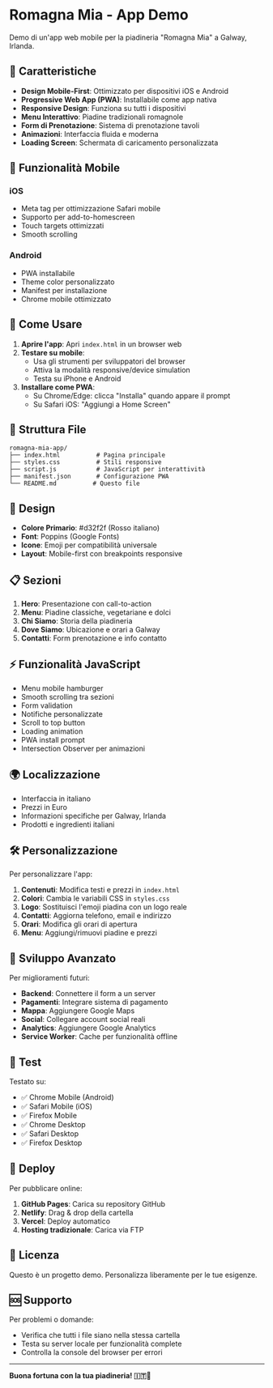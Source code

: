 # Romagna Mia - App Demo

Demo di un'app web mobile per la piadineria "Romagna Mia" a Galway, Irlanda.

## 🥙 Caratteristiche

- **Design Mobile-First**: Ottimizzato per dispositivi iOS e Android
- **Progressive Web App (PWA)**: Installabile come app nativa
- **Responsive Design**: Funziona su tutti i dispositivi
- **Menu Interattivo**: Piadine tradizionali romagnole
- **Form di Prenotazione**: Sistema di prenotazione tavoli
- **Animazioni**: Interfaccia fluida e moderna
- **Loading Screen**: Schermata di caricamento personalizzata

## 📱 Funzionalità Mobile

### iOS
- Meta tag per ottimizzazione Safari mobile
- Supporto per add-to-homescreen
- Touch targets ottimizzati
- Smooth scrolling

### Android
- PWA installabile
- Theme color personalizzato
- Manifest per installazione
- Chrome mobile ottimizzato

## 🚀 Come Usare

1. **Aprire l'app**: Apri `index.html` in un browser web
2. **Testare su mobile**: 
   - Usa gli strumenti per sviluppatori del browser
   - Attiva la modalità responsive/device simulation
   - Testa su iPhone e Android
3. **Installare come PWA**: 
   - Su Chrome/Edge: clicca "Installa" quando appare il prompt
   - Su Safari iOS: "Aggiungi a Home Screen"

## 📂 Struttura File

```
romagna-mia-app/
├── index.html          # Pagina principale
├── styles.css          # Stili responsive
├── script.js           # JavaScript per interattività
├── manifest.json       # Configurazione PWA
└── README.md          # Questo file
```

## 🎨 Design

- **Colore Primario**: #d32f2f (Rosso italiano)
- **Font**: Poppins (Google Fonts)
- **Icone**: Emoji per compatibilità universale
- **Layout**: Mobile-first con breakpoints responsive

## 📋 Sezioni

1. **Hero**: Presentazione con call-to-action
2. **Menu**: Piadine classiche, vegetariane e dolci
3. **Chi Siamo**: Storia della piadineria
4. **Dove Siamo**: Ubicazione e orari a Galway
5. **Contatti**: Form prenotazione e info contatto

## ⚡ Funzionalità JavaScript

- Menu mobile hamburger
- Smooth scrolling tra sezioni
- Form validation
- Notifiche personalizzate
- Scroll to top button
- Loading animation
- PWA install prompt
- Intersection Observer per animazioni

## 🌍 Localizzazione

- Interfaccia in italiano
- Prezzi in Euro
- Informazioni specifiche per Galway, Irlanda
- Prodotti e ingredienti italiani

## 🛠 Personalizzazione

Per personalizzare l'app:

1. **Contenuti**: Modifica testi e prezzi in `index.html`
2. **Colori**: Cambia le variabili CSS in `styles.css`
3. **Logo**: Sostituisci l'emoji piadina con un logo reale
4. **Contatti**: Aggiorna telefono, email e indirizzo
5. **Orari**: Modifica gli orari di apertura
6. **Menu**: Aggiungi/rimuovi piadine e prezzi

## 🔧 Sviluppo Avanzato

Per miglioramenti futuri:

- **Backend**: Connettere il form a un server
- **Pagamenti**: Integrare sistema di pagamento
- **Mappa**: Aggiungere Google Maps
- **Social**: Collegare account social reali
- **Analytics**: Aggiungere Google Analytics
- **Service Worker**: Cache per funzionalità offline

## 📱 Test

Testato su:
- ✅ Chrome Mobile (Android)
- ✅ Safari Mobile (iOS)
- ✅ Firefox Mobile
- ✅ Chrome Desktop
- ✅ Safari Desktop
- ✅ Firefox Desktop

## 🚀 Deploy

Per pubblicare online:

1. **GitHub Pages**: Carica su repository GitHub
2. **Netlify**: Drag & drop della cartella
3. **Vercel**: Deploy automatico
4. **Hosting tradizionale**: Carica via FTP

## 📄 Licenza

Questo è un progetto demo. Personalizza liberamente per le tue esigenze.

## 🆘 Supporto

Per problemi o domande:
- Verifica che tutti i file siano nella stessa cartella
- Testa su server locale per funzionalità complete
- Controlla la console del browser per errori

---

**Buona fortuna con la tua piadineria! 🇮🇹🥙**